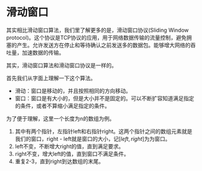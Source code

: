 # 滑动窗口

其实相比滑动窗口算法，我们里了解更多的是，滑动窗口协议(Sliding Window protocol)。这个协议是TCP协议的应用，用于网络数据传输的流量控制，避免拥塞的产生。允许发送方在停止和等待确认之前发送多的数据包。能够增大网络的吞吐量，加速数据的传输。

其实，滑动窗口算法和滑动窗口协议是一样的。

首先我们从字面上理解一下这个算法。

- 滑动：窗口是移动的，并且按照相同的方向移动。
- 窗口：窗口是有大小的，但是大小并不是固定的。可以不断扩容知道满足指定的条件，或者不算缩小满足指定的条件。

为了便于理解，这里一个长度为n的数组为例。

1. 其中有两个指针，左指针left和右指针right。这两个指针之间的数组元素就是我们的窗口，right - left就是窗口的大小，记$[left,right]$​为为窗口。
2. left不变，不断增大right的值，直到满足要求。
3. right不变，增大left的值，直到窗口不满足条件。
4. 重复2-3，直到right到达数组的末尾。

